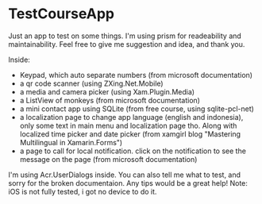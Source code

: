 # TestCourseApp
Just an app to test on some things. I'm using prism for readeability and maintainability. Feel free to give me suggestion and idea, and thank you.

Inside:
- Keypad, which auto separate numbers (from microsoft documentation)
- a qr code scanner (using ZXing.Net.Mobile)
- a media and camera picker (using Xam.Plugin.Media)
- a ListView of monkeys (from microsoft documentation)
- a mini contact app using SQLite (from free course, using sqlite-pcl-net)
- a localization page to change app language (english and indonesia), only some text in main menu and localization page tho. Along with localized time picker and date picker (from xamgirl blog "Mastering Multilingual in Xamarin.Forms")
- a page to call for local notification. click on the notification to see the message on the page (from microsoft documentation)

I'm using Acr.UserDialogs inside.
You can also tell me what to test, and sorry for the broken documentaion. Any tips would be a great help!
Note: iOS is not fully tested, i got no device to do it.
